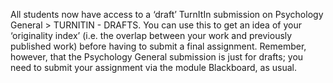 All students now have access to a ‘draft’ TurnItIn submission on Psychology General > TURNITIN - DRAFTS. You can use this to get an idea of your ‘originality index’ (i.e. the overlap between your work and previously published work) before having to submit a final assignment. Remember, however, that the Psychology General submission is just for drafts; you need to submit your assignment via the module Blackboard, as usual.
